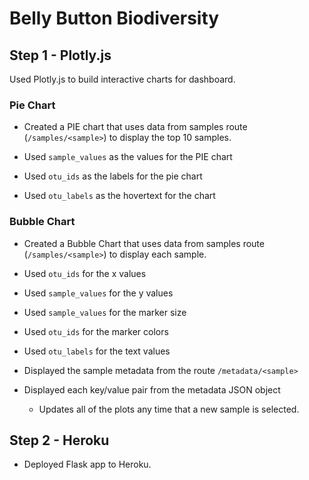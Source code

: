# Belly Button Biodiversity

## Step 1 - Plotly.js
Used Plotly.js to build interactive charts for dashboard.

### Pie Chart
* Created a PIE chart that uses data from samples route (`/samples/<sample>`) to display the top 10 samples.

* Used `sample_values` as the values for the PIE chart

* Used `otu_ids` as the labels for the pie chart

* Used `otu_labels` as the hovertext for the chart

### Bubble Chart
* Created a Bubble Chart that uses data from samples route (`/samples/<sample>`) to display each sample.

* Used `otu_ids` for the x values

* Used `sample_values` for the y values

* Used `sample_values` for the marker size

* Used `otu_ids` for the marker colors

* Used `otu_labels` for the text values

* Displayed the sample metadata from the route `/metadata/<sample>`

* Displayed each key/value pair from the metadata JSON object 

    * Updates all of the plots any time that a new sample is selected.

## Step 2 - Heroku

* Deployed  Flask app to Heroku.

